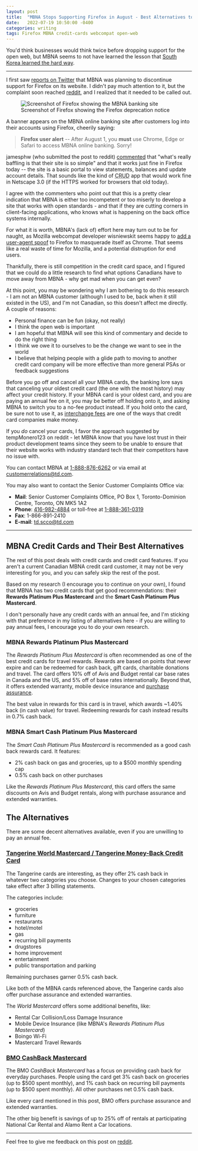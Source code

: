 ```yaml
---
layout: post
title:  "MBNA Stops Supporting Firefox in August - Best Alternatives to Their Credit Cards"
date:   2022-07-19 10:50:00 -0400
categories: writing
tags: Firefox MBNA credit-cards webcompat open-web
---
```


You'd think businesses would think twice before dropping support for the open web, but MBNA seems to not have learned the lesson that [South Korea learned the hard way](https://en.wikipedia.org/wiki/Web_compatibility_issues_in_South_Korea).

* * *

I first saw [reports on Twitter](https://twitter.com/SteelSch/status/1547968600559874048) that MBNA was planning to discontinue support for Firefox on its website. I didn't pay much attention to it, but the complaint soon reached [reddit](https://www.reddit.com/r/firefox/comments/w2yih8/just_got_this_notice_from_my_bank_no_more_firefox/), and I realized that it needed to be called out.

<p>
	<figure>
	<picture>
	  <source type="image/webp" srcset="{{site.url}}/assets/images/mbna-firefox.webp">
	  <source type="image/jpeg" srcset="{{site.url}}/assets/images/mbna-firefox.jpg">
	  <img src="{{site.url}}/assets/images/firefox-reddit-monthly-wrap-up/2022-06/marina-zhurakhinskaya_2022-06-14" alt="Screenshot of Firefox showing the MBNA banking site"/>
	  <figcaption>Screenshot of Firefox showing the Firefox deprecation notice</figcaption>
	</picture>
</figure>
</p>

A banner appears on the MBNA online banking site after customers log into their accounts using Firefox, cheerily saying:

> **Firefox user alert** -- After August 1, you **must** use Chrome, Edge or Safari to access MBNA online banking. Sorry!

jamesphw (who submitted the post to reddit) [commented](https://www.reddit.com/r/firefox/comments/w2yih8/just_got_this_notice_from_my_bank_no_more_firefox/igt1gc0/) that "what's really baffling is that their site is so simple" and that it works just fine in Firefox today -- the site is a basic portal to view statements, balances and update account details. That sounds like the kind of <abbr title="Create, Read, Update, Delete">CRUD</abbr> app that would work fine in Netscape 3.0 (if the HTTPS worked for browsers that old today). 

I agree with the commenters who point out that this is a pretty clear indication that MBNA is either too incompetent or too miserly to develop a site that works with open standards - and that if they are cutting corners in client-facing applications, who knows what is happening on the back office systems internally.

For what it is worth, MBNA's (lack of) effort here may turn out to be for naught, as Mozilla webcompat developer wisniewskit seems happy to [add a user-agent spoof](https://www.reddit.com/r/firefox/comments/w2yih8/just_got_this_notice_from_my_bank_no_more_firefox/igtg628/) to Firefox to masquerade itself as Chrome. That seems like a real waste of time for Mozilla, and a potential distruption for end users.

Thankfully, there is still competition in the credit card space, and I figured that we could do a little research to find what options Canadians have to move away from MBNA - why get mad when you can get even?

At this point, you may be wondering why I am bothering to do this research - I am not an MBNA customer (although I used to be, back when it still existed in the US), and I'm not Canadian, so this doesn't affect me directly. A couple of reasons:

* Personal finance can be fun (okay, not really)
* I think the open web is important
* I am hopeful that MBNA will see this kind of commentary and decide to do the right thing
* I think we owe it to ourselves to be the change we want to see in the world
* I believe that helping people with a glide path to moving to another credit card company will be more effective than more general PSAs or feedback suggestions

Before you go off and cancel all your MBNA cards, the banking lore says that canceling your oldest credit card (the one with the most history) may affect your credit history. If your MBNA card is your oldest card, and you are paying an annual fee on it, you may be better off holding onto it, and asking MBNA to switch you to a no-fee product instead. If you hold onto the card, be sure not to use it, as [interchange fees](https://www.valuepenguin.com/credit-card-processing/interchange-fees) are one of the ways that credit card companies make money.

If you *do* cancel your cards, I favor the approach suggested by tempMonero123 on reddit - let MBNA know that you have lost trust in their product development teams since they seem to be unable to ensure that their website works with industry standard tech that their competitors have no issue with.

You can contact MBNA at <a href="tel:1-888-876-6262">1-888-876-6262</a> or via email at <a href="mailto:customerrelations@td.com">customerrelations@td.com</a>. 

You may also want to contact the Senior Customer Complaints Office via:

* **Mail**: Senior Customer Complaints Office, PO Box 1, Toronto-Dominion Centre, Toronto, ON MK5 1A2
* **Phone**: <a href="tel:416-982-4884">416-982-4884</a> or toll-free at <a href="tel:1-888-361-0319">1-888-361-0319</a>
* **Fax**: 1-866-891-2410
* **E-mail**: <a href="mailto:td.scco@td.com">td.scco@td.com</a>

---

## MBNA Credit Cards and Their Best Alternatives

The rest of this post deals with credit cards and credit card features. If you aren't a current Canadian MBNA credit card customer, it may not be very interesting for you, and you can safely skip the rest of the post.

Based on my research (I encourage you to continue on your own), I found that MBNA has two credit cards that get good recommendations: their **Rewards Platinum Plus Mastercard** and the **Smart Cash Platinum Plus Mastercard**. 

I don't personally have any credit cards with an annual fee, and I'm sticking with that preference in my listing of alternatives here - if you are willing to pay annual fees, I encourage you to do your own research.

### MBNA Rewards Platinum Plus Mastercard

The *Rewards Platinum Plus Mastercard* is often recommended as one of the best credit cards for travel rewards. Rewards are based on points that never expire and can be redeemed for cash back, gift cards, charitable donations and travel. The card offers 10% off of Avis and Budget rental car base rates in Canada and the US, and 5% off of base rates internationally. Beyond that, it offers extended warranty, mobile device insurance and [purchase assurance](https://www.mastercard.ca/en-ca/personal/security-benefits/card-benefits.html).

The best value in rewards for this card is in travel, which awards ~1.40% back (in cash value) for travel. Redeeming rewards for cash instead results in 0.7% cash back.

### MBNA Smart Cash Platinum Plus Mastercard

The *Smart Cash Platinum Plus Mastercard* is recommended as a good cash back rewards card. It features:

* 2% cash back on gas and groceries, up to a $500 monthly spending cap
* 0.5% cash back on other purchases

Like the *Rewards Platinum Plus Mastercard*, this card offers the same discounts on Avis and Budget rentals, along with purchase assurance and extended warranties.

## The Alternatives

There are some decent alternatives available, even if you are unwilling to pay an annual fee.

### [Tangerine World Mastercard / Tangerine Money-Back Credit Card](https://www.tangerine.ca/en/products/spending/creditcard)

The Tangerine cards are interesting, as they offer 2% cash back in whatever two categories you choose. Changes to your chosen categories take effect after 3 billing statements.

The categories include:

* groceries
* furniture
* restaurants
* hotel/motel
* gas
* recurring bill payments
* drugstores
* home improvement
* entertainment
* public transportation and parking

Remaining purchases garner 0.5% cash back.

Like both of the MBNA cards referenced above, the Tangerine cards also offer purchase assurance and extended warranties. 

The *World Mastercard* offers some additional benefits, like:

* Rental Car Collision/Loss Damage Insurance
* Mobile Device Insurance (like MBNA's *Rewards Platinum Plus Mastercard*)
* Boingo Wi-Fi
* Mastercard Travel Rewards

### [BMO CashBack Mastercard](https://www.bmo.com/main/personal/credit-cards/bmo-cashback-mastercard/)

The BMO *CashBack Mastercard* has a focus on providing cash back for everyday purchases. People using the card get 3% cash back on groceries (up to $500 spent monthly), and 1% cash back on recurring bill payments (up to $500 spent monthly). All other purchases net 0.5% cash back.

Like every card mentioned in this post, BMO offers purchase assurance and extended warranties.

The other big benefit is savings of up to 25% off of rentals at participating National Car Rental and Alamo Rent a Car locations.

---

Feel free to give me feedback on this post on [reddit](#). 